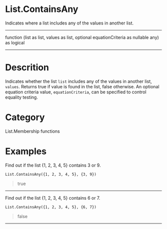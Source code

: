 ﻿# List.ContainsAny
Indicates where a list includes any of the values in another list.
***
function (list as list, values as list, optional equationCriteria as nullable any) as logical
***
# Descrition 
Indicates whether the list <code>list</code> includes any of the values in another list, <code>values</code>.
        Returns true if value is found in the list, false otherwise. An optional equation criteria value, <code>equationCriteria</code>, can be specified to control equality testing. 
# Category 
List.Membership functions
# Examples 
Find out if the list {1, 2, 3, 4, 5} contains 3 or 9.
```
List.ContainsAny({1, 2, 3, 4, 5}, {3, 9})
```
> true
***
Find out if the list {1, 2, 3, 4, 5} contains 6 or 7.
```
List.ContainsAny({1, 2, 3, 4, 5}, {6, 7})
```
> false
***
